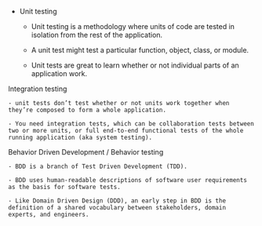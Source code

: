 * Unit testing
	
	- Unit testing is a methodology where units of code are tested in isolation from the rest of the application. 
	
	- A unit test might test a particular function, object, class, or module. 

	- Unit tests are great to learn whether or not individual parts of an application work.

Integration testing
	
	- unit tests don’t test whether or not units work together when they’re composed to form a whole application. 

	- You need integration tests, which can be collaboration tests between two or more units, or full end-to-end functional tests of the whole running application (aka system testing). 

Behavior Driven Development / Behavior testing

	- BDD is a branch of Test Driven Development (TDD). 

	- BDD uses human-readable descriptions of software user requirements as the basis for software tests.

	- Like Domain Driven Design (DDD), an early step in BDD is the definition of a shared vocabulary between stakeholders, domain experts, and engineers. 

	